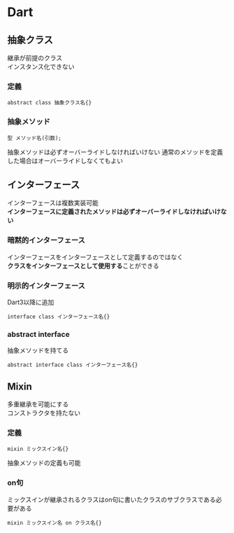 # Dart
## 抽象クラス
継承が前提のクラス  
インスタンス化できない  
### 定義
```
abstract class 抽象クラス名{}
```
### 抽象メソッド
```
型 メソッド名(引数);
```
抽象メソッドは必ずオーバーライドしなければいけない
通常のメソッドを定義した場合はオーバーライドしなくてもよい
## インターフェース
インターフェースは複数実装可能  
**インターフェースに定義されたメソッドは必ずオーバーライドしなければいけない**
### 暗黙的インターフェース
インターフェースをインターフェースとして定義するのではなく  
**クラスをインターフェースとして使用する**ことができる
### 明示的インターフェース
Dart3以降に追加
```
interface class インターフェース名{}
```
### abstract interface
抽象メソッドを持てる
```
abstract interface class インターフェース名{}
```
## Mixin
多重継承を可能にする  
コンストラクタを持たない
### 定義
```
mixin ミックスイン名{} 
```
抽象メソッドの定義も可能
### on句
ミックスインが継承されるクラスはon句に書いたクラスのサブクラスである必要がある
```
mixin ミックスイン名 on クラス名{}
```